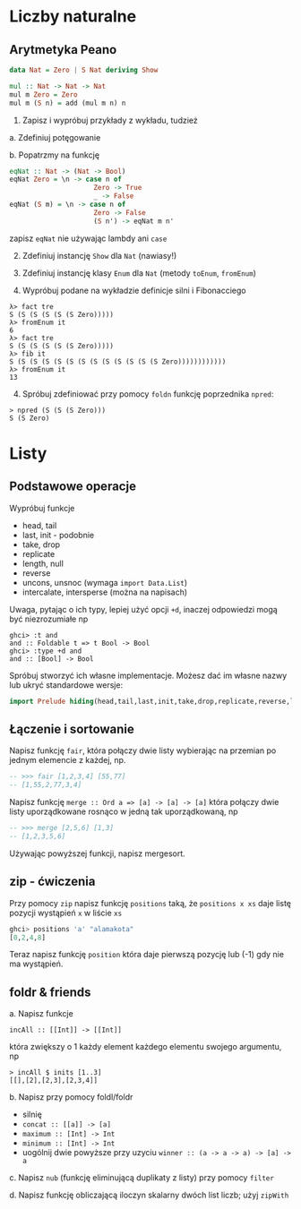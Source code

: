 # Liczby naturalne

## Arytmetyka Peano

``` haskell
data Nat = Zero | S Nat deriving Show

mul :: Nat -> Nat -> Nat
mul m Zero = Zero
mul m (S n) = add (mul m n) n
```

1. Zapisz i wypróbuj przykłady z wykładu, tudzież

a. Zdefiniuj potęgowanie

b. Popatrzmy na funkcję

``` haskell
eqNat :: Nat -> (Nat -> Bool)
eqNat Zero = \n -> case n of
                     Zero -> True
                     _ -> False
eqNat (S m) = \n -> case n of
                     Zero -> False
                     (S n') -> eqNat m n'
```
zapisz `eqNat` nie używając lambdy ani `case`

2. Zdefiniuj instancję `Show` dla `Nat` (nawiasy!)

3. Zdefiniuj instancję klasy `Enum` dla `Nat` (metody `toEnum`, `fromEnum`)

4. Wypróbuj podane na wykładzie definicje silni i Fibonacciego

```
λ> fact tre
S (S (S (S (S (S Zero)))))
λ> fromEnum it
6
λ> fact tre
S (S (S (S (S (S Zero)))))
λ> fib it
S (S (S (S (S (S (S (S (S (S (S (S (S Zero))))))))))))
λ> fromEnum it
13
```

4. Spróbuj zdefiniować przy pomocy `foldn` funkcję poprzednika `npred`:

```
> npred (S (S (S Zero)))
S (S Zero)
```

# Listy

## Podstawowe operacje


Wypróbuj funkcje

- head, tail
- last, init - podobnie
- take, drop
- replicate
- length, null
- reverse
- uncons, unsnoc (wymaga `import Data.List`)
- intercalate, intersperse (można na napisach)

Uwaga, pytając o ich typy, lepiej użyć opcji `+d`, inaczej odpowiedzi mogą być niezrozumiałe np

```
ghci> :t and
and :: Foldable t => t Bool -> Bool
ghci> :type +d and
and :: [Bool] -> Bool
```

Spróbuj stworzyć ich własne implementacje. Możesz dać im własne nazwy lub ukryć standardowe wersje:

``` haskell
import Prelude hiding(head,tail,last,init,take,drop,replicate,reverse,length,null)
```

## Łączenie i sortowanie

Napisz funkcję `fair`, która połączy dwie listy wybierając na przemian po jednym elemencie z każdej, np.

``` haskell
-- >>> fair [1,2,3,4] [55,77]
-- [1,55,2,77,3,4]
```

Napisz funkcję `merge :: Ord a => [a] -> [a] -> [a]` która połączy dwie listy uporządkowane rosnąco w jedną tak uporządkowaną, np

``` haskell
-- >>> merge [2,5,6] [1,3]
-- [1,2,3,5,6]
```

Używając powyższej funkcji, napisz mergesort.


## zip - ćwiczenia


Przy pomocy `zip` napisz funkcję `positions` taką, że `positions x xs` daje listę pozycji wystąpień `x` w liście `xs`

``` haskell
ghci> positions 'a' "alamakota"
[0,2,4,8]
```

Teraz napisz funkcję `position` która daje pierwszą pozycję lub (-1) gdy nie ma wystąpień.


## foldr & friends

a. Napisz funkcje
```
incAll :: [[Int]] -> [[Int]]
```
która zwiększy o 1 każdy element każdego elementu swojego argumentu, np
```
> incAll $ inits [1..3]
[[],[2],[2,3],[2,3,4]]
```
b. Napisz przy pomocy foldl/foldr

* silnię
* `concat :: [[a]] -> [a]`
* `maximum :: [Int] -> Int`
* `minimum :: [Int] -> Int`
* uogólnij dwie powyższe przy uzyciu `winner :: (a -> a -> a) -> [a] -> a`

c. Napisz `nub` (funkcję eliminującą duplikaty z listy) przy pomocy `filter`

d. Napisz funkcję obliczającą iloczyn skalarny dwóch list liczb; użyj `zipWith`
